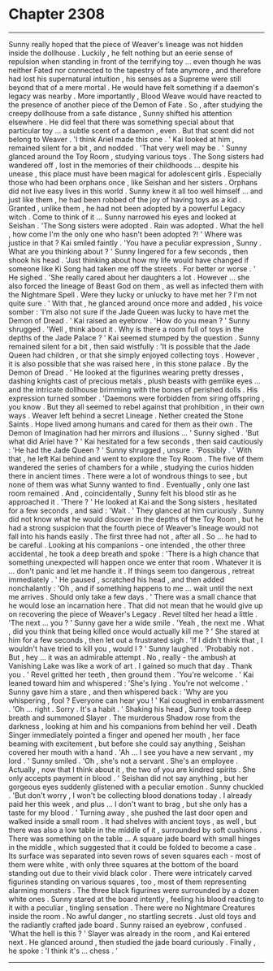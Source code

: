 
# Chapter 2308


---

Sunny really hoped that the piece of Weaver's lineage was not hidden inside the dollhouse . Luckily , he felt nothing but an eerie sense of repulsion when standing in front of the terrifying toy … even though he was neither Fated nor connected to the tapestry of fate anymore , and therefore had lost his supernatural intuition , his senses as a Supreme were still beyond that of a mere mortal . He would have felt something if a daemon's legacy was nearby . More importantly , Blood Weave would have reacted to the presence of another piece of the Demon of Fate .
So , after studying the creepy dollhouse from a safe distance , Sunny shifted his attention elsewhere . He did feel that there was something special about that particular toy … a subtle scent of a daemon , even .
But that scent did not belong to Weaver .
'I think Ariel made this one . '
Kai looked at him , remained silent for a bit , and nodded . 'That very well may be . '
Sunny glanced around the Toy Room , studying various toys . The Song sisters had wandered off , lost in the memories of their childhoods … despite his unease , this place must have been magical for adolescent girls . Especially those who had been orphans once , like Seishan and her sisters . Orphans did not live easy lives in this world . Sunny knew it all too well himself … and just like them , he had been robbed of the joy of having toys as a kid .
Granted , unlike them , he had not been adopted by a powerful Legacy witch . Come to think of it …
Sunny narrowed his eyes and looked at Seishan .
'The Song sisters were adopted . Rain was adopted . What the hell , how come I'm the only one who hasn't been adopted ?! '
Where was justice in that ?
Kai smiled faintly .
'You have a peculiar expression , Sunny . What are you thinking about ? '
Sunny lingered for a few seconds , then shook his head .
'Just thinking about how my life would have changed if someone like Ki Song had taken me off the streets . For better or worse . '
He sighed . 'She really cared about her daughters a lot . However … she also forced the lineage of Beast God on them , as well as infected them with the Nightmare Spell . Were they lucky or unlucky to have met her ? I'm not quite sure . '
With that , he glanced around once more and added , his voice somber : 'I'm also not sure if the Jade Queen was lucky to have met the Demon of Dread . '
Kai raised an eyebrow .
'How do you mean ? '
Sunny shrugged .
'Well , think about it . Why is there a room full of toys in the depths of the Jade Palace ? '
Kai seemed stumped by the question . Sunny remained silent for a bit , then said wistfully : 'It is possible that the Jade Queen had children , or that she simply enjoyed collecting toys . However , it is also possible that she was raised here , in this stone palace . By the Demon of Dread . '
He looked at the figurines wearing pretty dresses , dashing knights cast of precious metals , plush beasts with gemlike eyes … and the intricate dollhouse brimming with the bones of perished dolls .
His expression turned somber . 'Daemons were forbidden from siring offspring , you know . But they all seemed to rebel against that prohibition , in their own ways . Weaver left behind a secret Lineage . Nether created the Stone Saints . Hope lived among humans and cared for them as their own . The Demon of Imagination had her mirrors and illusions … '
Sunny sighed .
'But what did Ariel have ? '
Kai hesitated for a few seconds , then said cautiously :
'He had the Jade Queen ? '
Sunny shrugged , unsure .
'Possibly . '
With that , he left Kai behind and went to explore the Toy Room .
The five of them wandered the series of chambers for a while , studying the curios hidden there in ancient times . There were a lot of wondrous things to see , but none of them was what Sunny wanted to find .
Eventually , only one last room remained .
And , coincidentally , Sunny felt his blood stir as he approached it .
'There ? '
He looked at Kai and the Song sisters , hesitated for a few seconds , and said :
'Wait . '
They glanced at him curiously .
Sunny did not know what he would discover in the depths of the Toy Room , but he had a strong suspicion that the fourth piece of Weaver's lineage would not fall into his hands easily . The first three had not , after all .
So … he had to be careful . Looking at his companions - one intended , the other three accidental , he took a deep breath and spoke : 'There is a high chance that something unexpected will happen once we enter that room . Whatever it is … don't panic and let me handle it . If things seem too dangerous , retreat immediately . '
He paused , scratched his head , and then added nonchalantly : 'Oh , and if something happens to me … wait until the next me arrives . Should only take a few days . '
There was a small chance that he would lose an incarnation here . That did not mean that he would give up on recovering the piece of Weaver's Legacy .
Revel tilted her head a little .
'The next … you ? '
Sunny gave her a wide smile .
'Yeah , the next me . What , did you think that being killed once would actually kill me ? '
She stared at him for a few seconds , then let out a frustrated sigh .
'If I didn't think that , I wouldn't have tried to kill you , would I ? '
Sunny laughed .
'Probably not . But , hey … it was an admirable attempt . No , really - the ambush at Vanishing Lake was like a work of art . I gained so much that day . Thank you . '
Revel gritted her teeth , then ground them .
'You're welcome . '
Kai leaned toward him and whispered :
'She's lying . You're not welcome . '
Sunny gave him a stare , and then whispered back :
'Why are you whispering , fool ? Everyone can hear you ! '
Kai coughed in embarrassment .
'Oh … right . Sorry . It's a habit . '
Shaking his head , Sunny took a deep breath and summoned Slayer . The murderous Shadow rose from the darkness , looking at him and his companions from behind her veil .
Death Singer immediately pointed a finger and opened her mouth , her face beaming with excitement , but before she could say anything , Seishan covered her mouth with a hand .
'Ah … I see you have a new servant , my lord . '
Sunny smiled .
'Oh , she's not a servant . She's an employee . Actually , now that I think about it , the two of you are kindred spirits . She only accepts payment in blood . '
Seishan did not say anything , but her gorgeous eyes suddenly glistened with a peculiar emotion .
Sunny chuckled .
'But don't worry , I won't be collecting blood donations today . I already paid her this week , and plus … I don't want to brag , but she only has a taste for my blood . '
Turning away , she pushed the last door open and walked inside a small room .
It had shelves with ancient toys , as well , but there was also a low table in the middle of it , surrounded by soft cushions . There was something on the table …
A square jade board with small hinges in the middle , which suggested that it could be folded to become a case . Its surface was separated into seven rows of seven squares each - most of them were white , with only three squares at the bottom of the board standing out due to their vivid black color . There were intricately carved figurines standing on various squares , too , most of them representing alarming monsters . The three black figurines were surrounded by a dozen white ones .
Sunny stared at the board intently , feeling his blood reacting to it with a peculiar , tingling sensation .
There were no Nightmare Creatures inside the room . No awful danger , no startling secrets .
Just old toys and the radiantly crafted jade board .
Sunny raised an eyebrow , confused .
'What the hell is this ? '
Slayer was already in the room , and Kai entered next .
He glanced around , then studied the jade board curiously . Finally , he spoke :
'I think it's … chess . '

---

